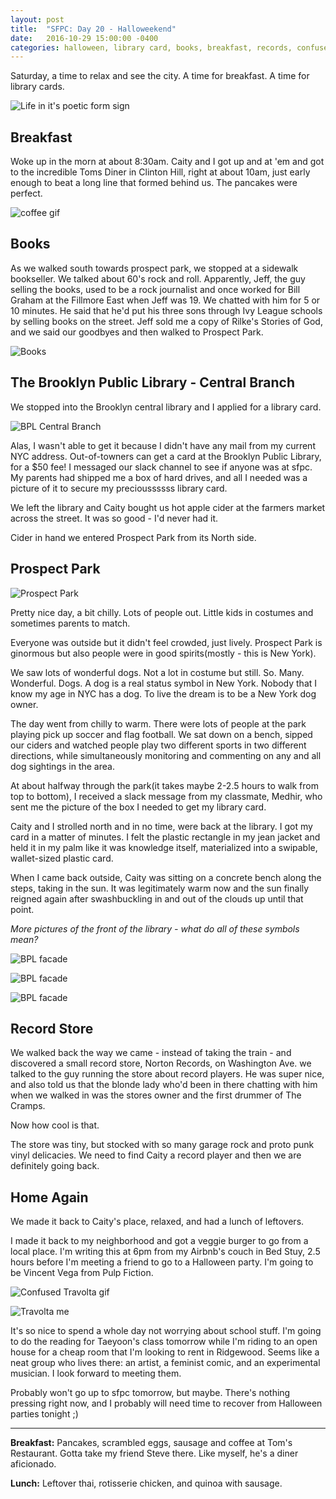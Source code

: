 ```yaml
---
layout: post
title:  "SFPC: Day 20 - Halloweekend"
date:   2016-10-29 15:00:00 -0400
categories: halloween, library card, books, breakfast, records, confused travolta
---
```


Saturday, a time to relax and see the city. A time for breakfast. A time for library cards.

![Life in it's poetic form sign](/images/IMG_5132.jpg)

<h2>Breakfast</h2>

Woke up in the morn at about 8:30am.  Caity and I got up and at 'em and got to the incredible Toms Diner in Clinton Hill, right at about 10am, just early enough to beat a long line that formed behind us. The pancakes were perfect.

![coffee gif](/images/IMG_5134_coffee.gif)

<h2>Books</h2>

As we walked south towards prospect park, we stopped at a sidewalk bookseller. We talked about 60's rock and roll. Apparently, Jeff, the guy selling the books, used to be a rock journalist and once worked for Bill Graham at the Fillmore East when Jeff was 19. We chatted with him for 5 or 10 minutes. He said that he'd put his three sons through Ivy League schools by selling books on the street. Jeff sold me a copy of Rilke's Stories of God, and we said our goodbyes and then walked to Prospect Park.

![Books](/images/IMG_5135.jpg)

<h2>The Brooklyn Public Library - Central Branch</h2>

We stopped into the Brooklyn central library and I applied for a library card.

![BPL Central Branch](/images/IMG_5136.jpg)

Alas, I wasn't able to get it because I didn't have any mail from my current NYC address. Out-of-towners can get a card at the Brooklyn Public Library, for a $50 fee! I messaged our slack channel to see if anyone was at sfpc. My parents had shipped me a box of hard drives, and all I needed was a picture of it to secure my precioussssss library card.

We left the library and Caity bought us hot apple cider at the farmers market across the street. It was so good - I'd never had it.

Cider in hand we entered Prospect Park from its North side.

<h2>Prospect Park</h2>

![Prospect Park](/images/IMG_5161.jpg)

Pretty nice day, a bit chilly. Lots of people out. Little kids in costumes and sometimes parents to match.

Everyone was outside but it didn't feel crowded, just lively. Prospect Park is ginormous but also people were in good spirits(mostly - this is New York).

We saw lots of wonderful dogs. Not a lot in costume but still. So. Many. Wonderful. Dogs. A dog is a real status symbol in New York. Nobody that I know my age in NYC has a dog. To live the dream is to be a New York dog owner.

The day went from chilly to warm. There were lots of people at the park playing pick up soccer and flag football. We sat down on a bench, sipped our ciders and watched people play two different sports in two different directions, while simultaneously monitoring and commenting on any and all dog sightings in the area.

At about halfway through the park(it takes maybe 2-2.5 hours to walk from top to bottom), I received a slack message from my classmate, Medhir, who sent me the picture of the box I needed to get my library card.

Caity and I strolled north and in no time, were back at the library. I got my card in a matter of minutes. I felt the plastic rectangle in my jean jacket and held it in my palm like it was knowledge itself, materialized into a swipable, wallet-sized plastic card.

When I came back outside, Caity was sitting on a concrete bench along the steps, taking in the sun. It was legitimately warm now and the sun finally reigned again after swashbuckling in and out of the clouds up until that point.

*More pictures of the front of the library - what do all of these symbols mean?*

![BPL facade](/images/IMG_5143.jpg)

![BPL facade](/images/IMG_5156.jpg)

![BPL facade](/images/IMG_5167.jpg)

<h2>Record Store</h2>

We walked back the way we came - instead of taking the train - and discovered a small record store, Norton Records, on Washington Ave. we talked to the guy running the store about record players. He was super nice, and also told us that the blonde lady who'd been in there chatting with him when we walked in was the stores owner and the first drummer of The Cramps.

Now how cool is that.

The store was tiny, but stocked with so many garage rock and proto punk vinyl delicacies. We need to find Caity a record player and then we are definitely going back.

<h2>Home Again</h2>

We made it back to Caity's place, relaxed, and had a lunch of leftovers.

I made it back to my neighborhood and got a veggie burger to go from a local place. I'm writing this at 6pm from my Airbnb's couch in Bed Stuy, 2.5 hours before I'm meeting a friend to go to a Halloween party. I'm going to be Vincent Vega from Pulp Fiction.

![Confused Travolta gif](/images/confusedTravolta.jpg)

![Travolta me](/images/IMG_5196.jpg)

It's so nice to spend a whole day not worrying about school stuff. I'm going to do the reading for Taeyoon's class tomorrow while I'm riding to an open house for a cheap room that I'm looking to rent in Ridgewood. Seems like a neat group who lives there: an artist, a feminist comic, and an experimental musician. I look forward to meeting them.

Probably won't go up to sfpc tomorrow, but maybe. There's nothing pressing right now, and I probably will need time to recover from Halloween parties tonight ;)

-----

**Breakfast:** Pancakes, scrambled eggs, sausage and coffee at Tom's Restaurant. Gotta take my friend Steve there. Like myself, he's a diner aficionado.

**Lunch:** Leftover thai, rotisserie chicken, and quinoa with sausage.

